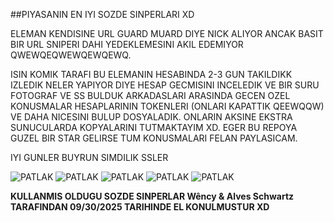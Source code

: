##PIYASANIN EN IYI SOZDE SINPERLARI XD 

ELEMAN KENDISINE URL GUARD MUARD DIYE NICK ALIYOR ANCAK BASIT BIR URL SNIPERI DAHI YEDEKLEMESINI AKIL EDEMIYOR QWEWQEQWEWQEWQEWQ. 

ISIN KOMIK TARAFI BU ELEMANIN HESABINDA 2-3 GUN TAKILDIKK IZLEDIK NELER YAPIYOR DIYE HESAP GECMISINI INCELEDIK VE BIR SURU FOTOGRAF VE SS BULDUK ARKADASLARI ARASINDA GECEN OZEL KONUSMALAR HESAPLARININ TOKENLERI (ONLARI KAPATTIK QEEWQQW) VE DAHA NICESINI BULUP DOSYALADIK. ONLARIN AKSINE EKSTRA SUNUCULARDA KOPYALARINI TUTMAKTAYIM XD. EGER BU REPOYA GUZEL BIR STAR GELIRSE TUM KONUSMALARI FELAN PAYLASICAM. 

IYI GUNLER BUYRUN SIMDILIK SSLER 

![PATLAK](https://raw.githubusercontent.com/wencyone/PATLAK-KENZ-/main/images/kenz1.png)
![PATLAK](https://raw.githubusercontent.com/wencyone/PATLAK-KENZ-/main/images/kenz3.png)
![PATLAK](https://raw.githubusercontent.com/wencyone/PATLAK-KENZ-/main/images/kenz4.png)
![PATLAK](https://raw.githubusercontent.com/wencyone/PATLAK-KENZ-/main/images/kenz5.png)
![PATLAK](https://raw.githubusercontent.com/wencyone/PATLAK-KENZ-/main/images/kenz99.png)


**KULLANMIS OLDUGU SOZDE SINPERLAR Wêncy & Alves Schwartz TARAFINDAN 09/30/2025  TARIHINDE EL KONULMUSTUR XD**

